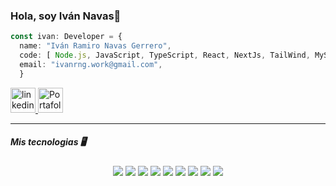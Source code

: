 ### Hola, soy Iván Navas👋

```typescript 
const ivan: Developer = {
  name: "Iván Ramiro Navas Gerrero",
  code: [ Node.js, JavaScript, TypeScript, React, NextJs, TailWind, MySQL, Git ],
  email: "ivanrng.work@gmail.com",  
  }
```

<a href='https://www.linkedin.com/in/ivan-navas-0990021a6/' target="_blank" title='LinkedIn'>
  <img width=40px src="https://res.cloudinary.com/ivannavas/image/upload/v1692454258/portafolio/linkedin_mookjy.png" alt='linkedin' />
<a/>
<a href='https://main--glowing-croissant-4aedaa.netlify.app' target="_blank" title='Portafolio'>
  <img width=40px src="https://res.cloudinary.com/ivannavas/image/upload/v1692454983/portafolio/portafolio1_swsrpe.webp" alt='Portafolio' />
<a/>

---


##### Mis tecnologias 🖥️

<div align="center">
  
  ![](https://img.shields.io/badge/Node.js-86BE00?style=for-the-badge&logo=node.js&logoColor=white)
  ![](https://img.shields.io/badge/JavaScript-F7DF1E?style=for-the-badge&logo=javascript&logoColor=white)
  ![](https://img.shields.io/badge/TypeScript-3178C6?style=for-the-badge&logo=TypeScript&logoColor=white)
  ![](https://img.shields.io/badge/React-09D8FE?style=for-the-badge&logo=react&logoColor=white)
  ![](https://img.shields.io/badge/Nextjs-black?style=for-the-badge&logo=nextdotjs&logoColor=white&labelColor=black&color=black)
  ![](https://img.shields.io/badge/Tailwind-black?style=for-the-badge&logo=tailwindcss&logoColor=white&labelColor=%233FBFF8&color=%233FBFF8)
  ![](https://img.shields.io/badge/Mysql-black?style=for-the-badge&logo=mysql&logoColor=white&labelColor=%23E49309&color=%23E49309)
  ![](https://img.shields.io/badge/Git-F05032?style=for-the-badge&logo=git&logoColor=white)
  ![](https://img.shields.io/badge/Figma-black?style=for-the-badge&logo=figma&logoColor=white&labelColor=%23A55EFE&color=%23A55EFE)
  
</div>
